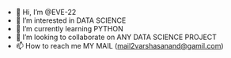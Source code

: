 - 👋 Hi, I’m @EVE-22
- 👀 I’m interested in DATA SCIENCE
- 🌱 I’m currently learning PYTHON
- 💞️ I’m looking to collaborate on ANY DATA SCIENCE PROJECT
- 📫 How to reach me MY MAIL (mail2varshasanand@gamil.com)

<!---
EVE-22/EVE-22 is a ✨ special ✨ repository because its `README.md` (this file) appears on your GitHub profile.
You can click the Preview link to take a look at your changes.
--->
